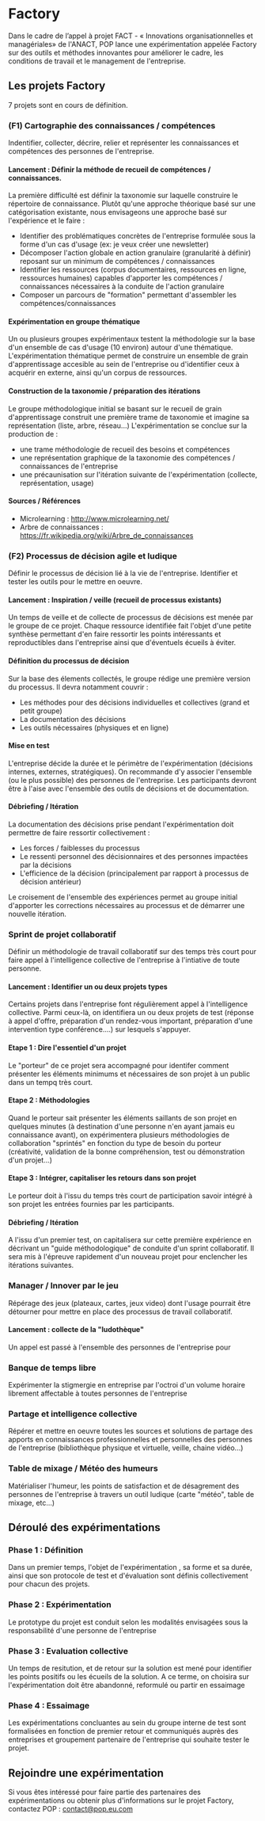 # Factory

Dans le cadre de l’appel à projet FACT - « Innovations organisationnelles et managériales» de l'ANACT, POP lance une expérimentation appelée Factory sur des outils et méthodes innovantes pour améliorer le cadre, les conditions de travail et le management de l'entreprise.

## Les projets Factory

7 projets sont en cours de définition.

### (F1) Cartographie des connaissances / compétences

Indentifier, collecter, décrire, relier et représenter les connaissances et compétences des personnes de l'entreprise.

#### Lancement : Définir la méthode de recueil de compétences / connaissances. 
La première difficulté est définir la taxonomie sur laquelle construire le répertoire de connaissance. Plutôt qu'une approche théorique basé sur une catégorisation existante, nous envisageons une approche basé sur l'expérience et le faire : 
- Identifier des problématiques concrètes de l'entreprise formulée sous la forme d'un cas d'usage (ex: je veux créer une newsletter)
- Décomposer l'action globale en action granulaire (granularité à définir) reposant sur un minimum de compétences / connaissances
- Identifier les ressources (corpus documentaires, ressources en ligne, ressources humaines) capables d'apporter les compétences / connaissances nécessaires à la conduite de l'action granulaire
- Composer un parcours de "formation" permettant d'assembler les compétences/connaissances

#### Expérimentation en groupe thématique
Un ou plusieurs groupes expérimentaux testent la méthodologie sur la base d'un ensemble de cas d'usage (10 environ) autour d'une thématique. 
L'expérimentation thématique permet de construire un ensemble de grain d'apprentissage accesible au sein de l'entreprise ou d'identifier ceux à acquérir en externe, ainsi qu'un corpus de ressources.

#### Construction de la taxonomie / préparation des itérations
Le groupe méthodologique initial se basant sur le recueil de grain d'apprentissage construit une première trame de taxonomie et imagine sa représentation (liste, arbre, réseau...) 
L'expérimentation se conclue sur la production de : 
- une trame méthodologie de recueil des besoins et compétences
- une représentation graphique de la taxonomie des compétences / connaissances de l'entreprise
- une précaunisation sur l'itération suivante de l'expérimentation (collecte, représentation, usage)

#### Sources / Références
- Microlearning : http://www.microlearning.net/
- Arbre de connaissances : https://fr.wikipedia.org/wiki/Arbre_de_connaissances

### (F2) Processus de décision agile et ludique

Définir le processus de décision lié à la vie de l'entreprise. Identifier et tester les outils pour le mettre en oeuvre.

#### Lancement : Inspiration / veille (recueil de processus existants)
Un temps de veille et de collecte de processus de décisions est menée par le groupe de ce projet. Chaque ressource identifiée fait l'objet d'une petite synthèse permettant d'en faire ressortir les points intéressants et reproductibles dans l'entreprise ainsi que d'éventuels écueils à éviter.

#### Définition du processus de décision
Sur la base des élements collectés, le groupe rédige une première version du processus. Il devra notamment couvrir :
- Les méthodes pour des décisions individuelles et collectives (grand et petit groupe)
- La documentation des décisions 
- Les outils nécessaires (physiques et en ligne)

#### Mise en test
L'entreprise décide la durée et le périmètre de l'expérimentation (décisions internes, externes, stratégiques). On recommande d'y associer l'ensemble (ou le plus possible) des personnes de l'entreprise. Les participants devront être à l'aise avec l'ensemble des outils de décisions et de documentation.

#### Débriefing / Itération
La documentation des décisions prise pendant l'expérimentation doit permettre de faire ressortir collectivement :
- Les forces / faiblesses du processus
- Le ressenti personnel des décisionnaires et des personnes impactées par la décisions
- L'efficience de la décision (principalement par rapport à processus de décision antérieur)

Le croisement de l'ensemble des expériences permet au groupe initial d'apporter les corrections nécessaires au processus et de démarrer une nouvelle itération.

### Sprint de projet collaboratif

Définir un méthodologie de travail collaboratif sur des temps très court pour faire appel à l'intelligence collective de l'entreprise à l'intiative de toute personne.

#### Lancement : Identifier un ou deux projets types 
Certains projets dans l'entreprise font régulièrement appel à l'intelligence collective. Parmi ceux-là, on identifiera un ou deux projets de test (réponse à appel d'offre, préparation d'un rendez-vous important, préparation d'une intervention type conférence....) sur lesquels s'appuyer.

#### Etape 1 : Dire l'essentiel d'un projet
Le "porteur" de ce projet sera accompagné pour identifer comment présenter les éléments minimums et nécessaires de son projet à un public dans un tempq très court. 

#### Etape 2 : Méthodologies 
Quand le porteur sait présenter les éléments saillants de son projet en quelques minutes (à destination d'une personne n'en ayant jamais eu connaissance avant), on expérimentera plusieurs méthodologies de collaboration "sprintés" en fonction du type de besoin du porteur (créativité, validation de la bonne compréhension, test ou démonstration d'un projet...)

#### Etape 3 : Intégrer, capitaliser les retours dans son projet
Le porteur doit à l'issu du temps très court de participation savoir intégré à son projet les entrées fournies par les participants.

#### Débriefing / Itération
A l'issu d'un premier test, on capitalisera sur cette première expérience en décrivant un "guide méthodologique" de conduite d'un sprint collaboratif. Il sera mis à l'épreuve rapidement d'un nouveau projet pour enclencher les itérations suivantes.

### Manager / Innover par le jeu

Répérage des jeux (plateaux, cartes, jeux video) dont l'usage pourrait être détourner pour mettre en place des processus de travail collaboratif.

#### Lancement : collecte de la "ludothèque"
Un appel est passé à l'ensemble des personnes de l'entreprise pour

### Banque de temps libre

Expérimenter la stigmergie en entreprise par l'octroi d'un volume horaire librement affectable à toutes personnes de l'entreprise

### Partage et intelligence collective

Répérer et mettre en oeuvre toutes les sources et solutions de partage des apports en connaissances professionnelles et personnelles des personnes de l'entreprise (bibliothèque physique et virtuelle, veille, chaine vidéo...)

### Table de mixage / Météo des humeurs

Matérialiser l'humeur, les points de satisfaction et de désagrement des personnes de l'entreprise à travers un outil ludique (carte "météo", table de mixage, etc...) 

## Déroulé des expérimentations

### Phase 1 : Définition

Dans un premier temps, l'objet de l'expérimentation , sa forme et sa durée, ainsi que son protocole de test et d'évaluation sont définis collectivement pour chacun des projets.

### Phase 2 : Expérimentation

Le prototype du projet est conduit selon les modalités envisagées sous la responsabilité d'une personne de l'entreprise

### Phase 3 : Evaluation collective

Un temps de resitution, et de retour sur la solution est mené pour identifier les points positifs ou les écueils de la solution. A ce terme, on choisira sur l'expérimentation doit être abandonné, reformulé ou partir en essaimage

### Phase 4 : Essaimage

Les expérimentations concluantes au sein du groupe interne de test sont formalisées en fonction de premier retour et communiqués auprès des entreprises et groupement partenaire de l'entreprise qui souhaite tester le projet.

## Rejoindre une expérimentation

Si vous êtes intéressé pour faire partie des partenaires des expérimentations ou obtenir plus d'informations sur le projet Factory, contactez POP : contact@pop.eu.com
